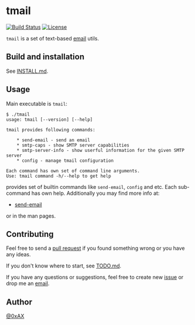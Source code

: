 tmail
========

[![Build Status](https://travis-ci.org/0xAX/tmail.svg?branch=master)](https://travis-ci.org/0xAX/tmail) [![License](https://img.shields.io/badge/License-BSD%203--Clause-blue.svg)](https://opensource.org/licenses/BSD-3-Clause)
 
`tmail` is a set of text-based [email](https://en.wikipedia.org/wiki/Email) utils.

## Build and installation

See [INSTALL.md](https://github.com/0xAX/tmail/blob/master/Documentation/INSTALL.md).

## Usage

Main executable is `tmail`:

```
$ ./tmail 
usage: tmail [--version] [--help]

tmail provides following commands:

    * send-email - send an email
    * smtp-caps - show SMTP server capabilities
    * smtp-server-info - show userful information for the given SMTP server
    * config - manage tmail configuration

Each command has own set of command line arguments.
Use: tmail command -h/--help to get help
```

provides set of builtin commands like `send-email`, `config` and etc.
Each sub-command has own help. Additionally you may find more info at:

  * [send-email](https://github.com/0xAX/tmail/blob/master/Documentation/send-email.md)

or in the man pages.

## Contributing

Feel free to send a [pull request](https://help.github.com/articles/about-pull-requests/) if you found something wrong or you have any ideas.

If you don't know where to start, see [TODO.md](https://github.com/0xAX/tmail/blob/master/TODO.md).

If you have any questions or suggestions, feel free to create new [issue](https://github.com/0xAX/tmail/issues/new) or drop me an [email](mailto:kuleshovmail@gmail.com).

## Author

[@0xAX](https://twitter.com/0xAX)
